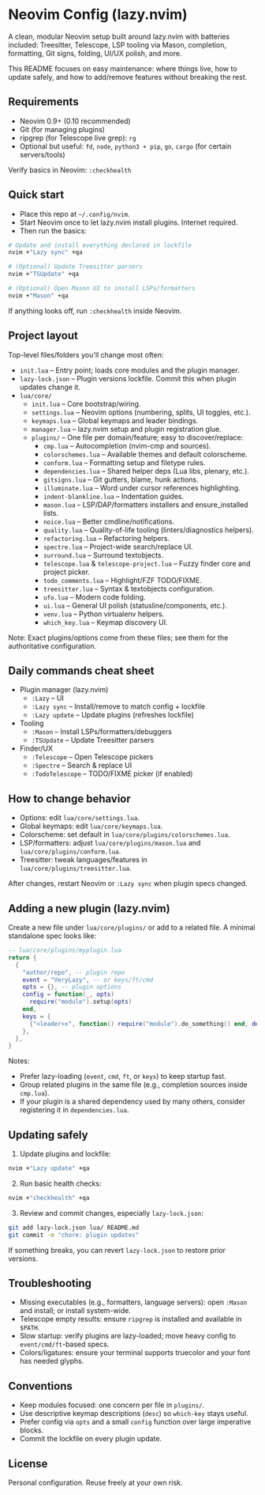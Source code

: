 # Neovim Config (lazy.nvim)

A clean, modular Neovim setup built around lazy.nvim with batteries included: Treesitter, Telescope, LSP tooling via Mason, completion, formatting, Git signs, folding, UI/UX polish, and more.

This README focuses on easy maintenance: where things live, how to update safely, and how to add/remove features without breaking the rest.

## Requirements

- Neovim 0.9+ (0.10 recommended)
- Git (for managing plugins)
- ripgrep (for Telescope live grep): `rg`
- Optional but useful: `fd`, `node`, `python3 + pip`, `go`, `cargo` (for certain servers/tools)

Verify basics in Neovim: `:checkhealth`

## Quick start

- Place this repo at `~/.config/nvim`.
- Start Neovim once to let lazy.nvim install plugins. Internet required.
- Then run the basics:

```zsh
# Update and install everything declared in lockfile
nvim +"Lazy sync" +qa

# (Optional) Update Treesitter parsers
nvim +"TSUpdate" +qa

# (Optional) Open Mason UI to install LSPs/formatters
nvim +"Mason" +qa
```

If anything looks off, run `:checkhealth` inside Neovim.

## Project layout

Top-level files/folders you'll change most often:

- `init.lua` – Entry point; loads core modules and the plugin manager.
- `lazy-lock.json` – Plugin versions lockfile. Commit this when plugin updates change it.
- `lua/core/`
  - `init.lua` – Core bootstrap/wiring.
  - `settings.lua` – Neovim options (numbering, splits, UI toggles, etc.).
  - `keymaps.lua` – Global keymaps and leader bindings.
  - `manager.lua` – lazy.nvim setup and plugin registration glue.
  - `plugins/` – One file per domain/feature; easy to discover/replace:
    - `cmp.lua` – Autocompletion (nvim-cmp and sources).
    - `colorschemes.lua` – Available themes and default colorscheme.
    - `conform.lua` – Formatting setup and filetype rules.
    - `dependencies.lua` – Shared helper deps (Lua libs, plenary, etc.).
    - `gitsigns.lua` – Git gutters, blame, hunk actions.
    - `illuminate.lua` – Word under cursor references highlighting.
    - `indent-blankline.lua` – Indentation guides.
    - `mason.lua` – LSP/DAP/formatters installers and ensure_installed lists.
    - `noice.lua` – Better cmdline/notifications.
    - `quality.lua` – Quality-of-life tooling (linters/diagnostics helpers).
    - `refactoring.lua` – Refactoring helpers.
    - `spectre.lua` – Project-wide search/replace UI.
    - `surround.lua` – Surround textobjects.
    - `telescope.lua` & `telescope-project.lua` – Fuzzy finder core and project picker.
    - `todo_comments.lua` – Highlight/FZF TODO/FIXME.
    - `treesitter.lua` – Syntax & textobjects configuration.
    - `ufo.lua` – Modern code folding.
    - `ui.lua` – General UI polish (statusline/components, etc.).
    - `venv.lua` – Python virtualenv helpers.
    - `which_key.lua` – Keymap discovery UI.

Note: Exact plugins/options come from these files; see them for the authoritative configuration.

## Daily commands cheat sheet

- Plugin manager (lazy.nvim)
  - `:Lazy` – UI
  - `:Lazy sync` – Install/remove to match config + lockfile
  - `:Lazy update` – Update plugins (refreshes lockfile)
- Tooling
  - `:Mason` – Install LSPs/formatters/debuggers
  - `:TSUpdate` – Update Treesitter parsers
- Finder/UX
  - `:Telescope` – Open Telescope pickers
  - `:Spectre` – Search & replace UI
  - `:TodoTelescope` – TODO/FIXME picker (if enabled)

## How to change behavior

- Options: edit `lua/core/settings.lua`.
- Global keymaps: edit `lua/core/keymaps.lua`.
- Colorscheme: set default in `lua/core/plugins/colorschemes.lua`.
- LSP/formatters: adjust `lua/core/plugins/mason.lua` and `lua/core/plugins/conform.lua`.
- Treesitter: tweak languages/features in `lua/core/plugins/treesitter.lua`.

After changes, restart Neovim or `:Lazy sync` when plugin specs changed.

## Adding a new plugin (lazy.nvim)

Create a new file under `lua/core/plugins/` or add to a related file. A minimal standalone spec looks like:

```lua
-- lua/core/plugins/myplugin.lua
return {
  {
    "author/repo", -- plugin repo
    event = "VeryLazy", -- or keys/ft/cmd
    opts = {}, -- plugin options
    config = function(_, opts)
      require("module").setup(opts)
    end,
    keys = {
      {"<leader>x", function() require("module").do_something() end, desc = "My action"},
    },
  },
}
```

Notes:
- Prefer lazy-loading (`event`, `cmd`, `ft`, or `keys`) to keep startup fast.
- Group related plugins in the same file (e.g., completion sources inside `cmp.lua`).
- If your plugin is a shared dependency used by many others, consider registering it in `dependencies.lua`.

## Updating safely

1) Update plugins and lockfile:

```zsh
nvim +"Lazy update" +qa
```

2) Run basic health checks:

```zsh
nvim +"checkhealth" +qa
```

3) Review and commit changes, especially `lazy-lock.json`:

```zsh
git add lazy-lock.json lua/ README.md
git commit -m "chore: plugin updates"
```

If something breaks, you can revert `lazy-lock.json` to restore prior versions.

## Troubleshooting

- Missing executables (e.g., formatters, language servers): open `:Mason` and install; or install system-wide.
- Telescope empty results: ensure `ripgrep` is installed and available in `$PATH`.
- Slow startup: verify plugins are lazy-loaded; move heavy config to `event/cmd/ft`-based specs.
- Colors/ligatures: ensure your terminal supports truecolor and your font has needed glyphs.

## Conventions

- Keep modules focused: one concern per file in `plugins/`.
- Use descriptive keymap descriptions (`desc`) so `which-key` stays useful.
- Prefer config via `opts` and a small `config` function over large imperative blocks.
- Commit the lockfile on every plugin update.

## License

Personal configuration. Reuse freely at your own risk.

